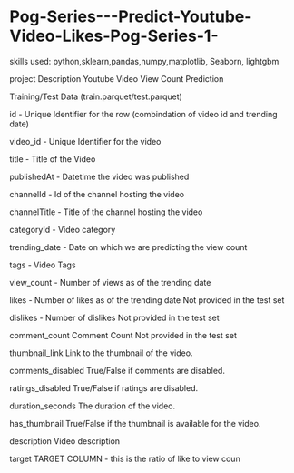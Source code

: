 # Pog-Series---Predict-Youtube-Video-Likes-Pog-Series-1-



skills used: python,sklearn,pandas,numpy,matplotlib, Seaborn, lightgbm


project Description Youtube Video View Count Prediction

Training/Test Data (train.parquet/test.parquet)

id - Unique Identifier for the row (combindation of video id and trending date)

video_id - Unique Identifier for the video

title - Title of the Video

publishedAt - Datetime the video was published

channelId - Id of the channel hosting the video

channelTitle - Title of the channel hosting the video

categoryId - Video category

trending_date - Date on which we are predicting the view count

tags - Video Tags

view_count - Number of views as of the trending date

likes - Number of likes as of the trending date Not provided in the test set

dislikes - Number of dislikes Not provided in the test set

comment_count Comment Count Not provided in the test set

thumbnail_link Link to the thumbnail of the video.

comments_disabled True/False if comments are disabled.

ratings_disabled True/False if ratings are disabled.

duration_seconds The duration of the video.

has_thumbnail True/False if the thumbnail is available for the video.

description Video description

target TARGET COLUMN - this is the ratio of like to view coun
